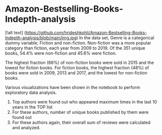 # Amazon-Bestselling-Books-Indepth-analysis

[!alt text] (https://github.com/hrideshkohli/Amazon-Bestselling-Books-Indepth-analysis/blob/main/img.jpg)
In the data set, Genre is a categorical dummy variable; Fiction and non-fiction. Non-fiction was a more popular category than fiction, each year from 2009 to 2019. Of the 351 unique books, 54.4% were non-fiction and 45.6% were fiction.

The highest fraction (66%) of non-fiction books were sold in 2015 and the lowest for fiction books. For fiction books, the highest fraction (48%) of books were sold in 2009, 2013 and 2017, and the lowest for non-fiction books.

Various visualizations have been shown in the notebook to perform exploratory data analysis.

1. Top authors were found out who appeared maximum times in the last 10 years in the TOP list
2. For these authors, number of unique books published by them were found out
3. For these authors again, their overall sum of reviews were calculated and analyzed.
